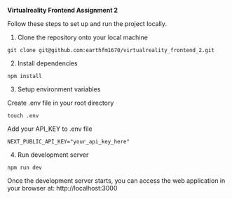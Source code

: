 **Virtualreality Frontend Assignment 2**

Follow these steps to set up and run the project locally.

1. Clone the repository onto your local machine

```
git clone git@github.com:earthfm1670/virtualreality_frontend_2.git
```

2. Install dependencies

```
npm install
```

3. Setup environment variables

Create .env file in your root directory

```
touch .env
```

Add your API_KEY to .env file

```
NEXT_PUBLIC_API_KEY="your_api_key_here"
```

4. Run development server

```
npm run dev
```

Once the development server starts, you can access the web application in your browser at: http://localhost:3000
